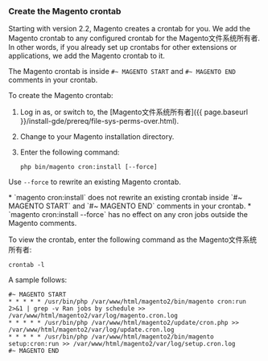 <div markdown="1">

### Create the Magento crontab
Starting with version 2.2, Magento creates a crontab for you. We add the Magento crontab to any configured crontab for the Magento文件系统所有者. In other words, if you already set up crontabs for other extensions or applications, we add the Magento crontab to it.

The Magento crontab is inside `#~ MAGENTO START` and `#~ MAGENTO END` comments in your crontab.

To create the Magento crontab:

1.	Log in as, or switch to, the [Magento文件系统所有者]({{ page.baseurl }}/install-gde/prereq/file-sys-perms-over.html).
2.	Change to your Magento installation directory.
3.	Enter the following command:

		php bin/magento cron:install [--force]

Use `--force` to rewrite an existing Magento crontab. 

<div class="bs-callout bs-callout-info" id="info" markdown="1">
*	`magento cron:install` does not rewrite an existing crontab inside `#~ MAGENTO START` and `#~ MAGENTO END` comments in your crontab.
*	`magento cron:install --force` has no effect on any cron jobs outside the Magento comments.
</div>

To view the crontab, enter the following command as the Magento文件系统所有者:

	crontab -l

A sample follows:

	#~ MAGENTO START
	* * * * * /usr/bin/php /var/www/html/magento2/bin/magento cron:run 2>&1 | grep -v Ran jobs by schedule >> /var/www/html/magento2/var/log/magento.cron.log
	* * * * * /usr/bin/php /var/www/html/magento2/update/cron.php >> /var/www/html/magento2/var/log/update.cron.log
	* * * * * /usr/bin/php /var/www/html/magento2/bin/magento setup:cron:run >> /var/www/html/magento2/var/log/setup.cron.log
	#~ MAGENTO END
